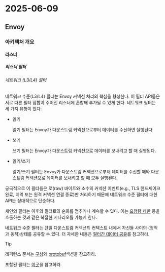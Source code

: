 # 2025-06-09

## Envoy

### 아키텍처 개요

#### 리스너

##### 리스너 필터

###### 네트워크 (L3/L4) 필터

네트워크 수준(L3/L4) 필터는 Envoy 커넥션 처리의 핵심을 형성한다. 이 필터 API들은 서로 다른 필터 집합이 주어진 리스너에 혼합돼 추가될 수 있게 한다. 네트워크 필터는 세 가지 유형이 있다:

* 읽기

    읽기 필터는 Envoy가 다운스트림 커넥션으로부터 데이터를 수신하면 실행된다.

* 쓰기

    쓰기 필터는 Envoy가 다운스트림 커넥션으로 데이터를 보내려고 할 때 실행된다.

* 읽기/쓰기

    읽기/쓰기 필터는 Envoy가 다운스트림 커넥션으로부터 데이터를 수신할 때와 다운스트림 커넥션으로 데이터를 보내려고 할 때 모두 실행된다.

궁극적으로 이 필터들은 로(raw) 바이트와 소수의 커넥션 이벤트(e.g., TLS 핸드셰이크 완료, 지역 또는 원격 커넥션 연결 종료)만 처리하기 때문에 네트워크 수준 필터에 대한 API는 상대적으로 단순하다.

체인의 필터는 이후의 필터로의 순회를 멈추거나 계속할 수 있다. 이는 [요청량 제한][feature-rate-limit] 등을 호출하는 것과 같은 복잡한 시나리오를 가능케 한다.

네트워크 수준 필터는 단일 다운스트림 커넥션의 컨텍스트 내에서 자신들 사이의 (정적과 동적)상태를 공유할 수 있다. 더 자세한 내용은 [필터간 데이터 공유][advanced-data-sharing-between-filters]를 참고하라.

> [!TIP]
>
> 레퍼런스 문서는 [구성][config-network-filters]와 [protobuf][api-extensions-filaters-http-conn-manager]섹션을 참고하라.
> 
> 포함된 필터는 [이곳][api-thrift-transport]을 참고하라.

[feature-rate-limit]: https://www.envoyproxy.io/docs/envoy/latest/intro/arch_overview/other_features/global_rate_limiting#arch-overview-global-rate-limit
[advanced-data-sharing-between-filters]: https://www.envoyproxy.io/docs/envoy/latest/intro/arch_overview/advanced/data_sharing_between_filters#arch-overview-data-sharing-between-filters
[config-network-filters]: https://www.envoyproxy.io/docs/envoy/latest/configuration/listeners/network_filters/network_filters#config-network-filters
[api-extensions-filaters-http-conn-manager]: https://www.envoyproxy.io/docs/envoy/latest/api-v3/extensions/filters/network/http_connection_manager/v3/http_connection_manager.proto#envoy-v3-api-file-envoy-extensions-filters-network-http-connection-manager-v3-http-connection-manager-proto
[api-thrift-transport]: https://www.envoyproxy.io/docs/envoy/latest/api-v3/extensions/health_checkers/thrift/v3/thrift.proto#extension-category-envoy-filters-network